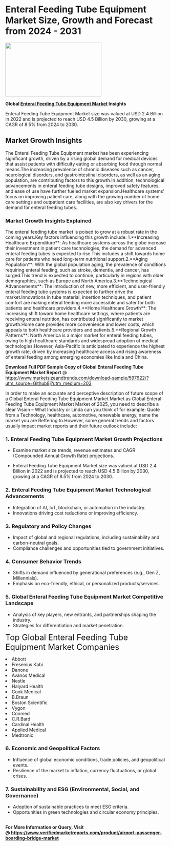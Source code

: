 <H1>Enteral Feeding Tube Equipment Market Size, Growth and Forecast from 2024 - 2031</H1><img class="aligncenter size-medium wp-image-584254" src="https://thirdeyenews.in/wp-content/uploads/2024/09/Global-Market-Research-300x168.jpeg" alt="" width="300" height="168" /><p><strong>Global&nbsp;<a href="https://www.marketsizeandtrends.com/download-sample/597622/?utm_source=Github8j?utm_medium=203">Enteral Feeding Tube Equipment Market</a> Insights</strong></p><p>Enteral Feeding Tube Equipment Market size was valued at USD 2.4 Billion in 2022 and is projected to reach USD 4.5 Billion by 2030, growing at a CAGR of 8.5% from 2024 to 2030.</p><p><h2>Market Growth Insights</h2> The Enteral Feeding Tube Equipment market has been experiencing significant growth, driven by a rising global demand for medical devices that assist patients with difficulty eating or absorbing food through normal means.The increasing prevalence of chronic diseases such as cancer, neurological disorders, and gastrointestinal disorders, as well as an aging population, are contributing factors to this growth.In addition, technological advancements in enteral feeding tube designs, improved safety features, and ease of use have further fueled market expansion.Healthcare systems' focus on improving patient care, along with the growing number of home care settings and outpatient care facilities, are also key drivers for the demand for enteral feeding tubes. <h3>Market Growth Insights Explained</h3> The enteral feeding tube market is poised to grow at a robust rate in the coming years.Key factors influencing this growth include: 1.**Increasing Healthcare Expenditure**: As healthcare systems across the globe increase their investment in patient care technologies, the demand for advanced enteral feeding tubes is expected to rise.This includes a shift towards home care for patients who need long-term nutritional support.2.**Aging Population**: With the global population aging, the prevalence of conditions requiring enteral feeding, such as stroke, dementia, and cancer, has surged.This trend is expected to continue, particularly in regions with older demographics, such as Europe and North America.3.**Technological Advancements**: The introduction of new, more efficient, and user-friendly enteral feeding tube systems is expected to further drive the market.Innovations in tube material, insertion techniques, and patient comfort are making enteral feeding more accessible and safer for both patients and healthcare providers.4.**Home Healthcare Growth**: The increasing shift toward home healthcare settings, where patients are receiving enteral nutrition, has contributed significantly to market growth.Home care provides more convenience and lower costs, which appeals to both healthcare providers and patients.5.**Regional Growth Patterns**: North America is a major market for enteral feeding tubes, owing to high healthcare standards and widespread adoption of medical technologies.However, Asia-Pacific is anticipated to experience the highest growth rate, driven by increasing healthcare access and rising awareness of enteral feeding among emerging economies like India and China.</p><p><span class=""><strong>Download Full PDF Sample Copy of Global Enteral Feeding Tube Equipment Market Report</strong> @ <a href="https://www.marketsizeandtrends.com/download-sample/597622/?utm_source=Github8j?utm_medium=203" target="_blank">https://www.marketsizeandtrends.com/download-sample/597622/?utm_source=Github8j?utm_medium=203</a></span></p><p>In order to make an accurate and perceptive description of future scope of a Global&nbsp;Enteral Feeding Tube Equipment Market Market as Global&nbsp;Enteral Feeding Tube Equipment Market Market of 2025, you need to describe a clear Vision &ndash; What Industry or Linda can you think of for example: Quote from a Technology, healthcare, automotive, renewable energy, name the market you are Reffering to.However, some general trends and factors usually impact market reports and their future outlook include:</p><h3>1.&nbsp;<strong>Enteral Feeding Tube Equipment Market Growth Projections</strong></h3><ul><li>Examine market size trends, revenue estimates and CAGR (Compounded Annual Growth Rate) projections.</li><li><p>Enteral Feeding Tube Equipment Market size was valued at USD 2.4 Billion in 2022 and is projected to reach USD 4.5 Billion by 2030, growing at a CAGR of 8.5% from 2024 to 2030.</p></li></ul><h3>2.&nbsp;<strong>Enteral Feeding Tube Equipment Market Technological Advancements</strong></h3><ul><li>Integration of AI, IoT, blockchain, or automation in the industry.</li><li>Innovations driving cost reductions or improving efficiency.</li></ul><h3>3.&nbsp;<strong>Regulatory and Policy Changes</strong></h3><ul><li>Impact of global and regional regulations, including sustainability and carbon-neutral goals.</li><li>Compliance challenges and opportunities tied to government initiatives.</li></ul><h3>4.&nbsp;<strong>Consumer Behavior Trends</strong></h3><ul><li>Shifts in demand influenced by generational preferences (e.g., Gen Z, Millennials).</li><li>Emphasis on eco-friendly, ethical, or personalized products/services.</li></ul><h3>5.&nbsp;<strong>Global Enteral Feeding Tube Equipment Market Competitive Landscape</strong></h3><ul><li>Analysis of key players, new entrants, and partnerships shaping the industry.</li><li>Strategies for differentiation and market penetration.</li></ul><p data-pm-slice="1 1 []"><span style="color: inherit; font-family: inherit; font-size: 25px;">Top Global Enteral Feeding Tube Equipment Market Companies</span></p><div class="" data-test-id=""><p><li>Abbott</li><li> Fresenius Kabi</li><li> Danone</li><li> Avanos Medical</li><li> Nestle</li><li> Halyard Health</li><li> Cook Medical</li><li> B.Braun</li><li> Boston Scientific</li><li> Vygon</li><li> Conmed</li><li> C.R.Bard</li><li> Cardinal Health</li><li> Applied Medical</li><li> Medtronic</li></p></div><h3>6.&nbsp;<strong>Economic and Geopolitical Factors</strong></h3><ul><li>Influence of global economic conditions, trade policies, and geopolitical events.</li><li>Resilience of the market to inflation, currency fluctuations, or global crises.</li></ul><h3>7.&nbsp;<strong>Sustainability and ESG (Environmental, Social, and Governance)</strong></h3><ul><li>Adoption of sustainable practices to meet ESG criteria.</li><li>Opportunities in green technologies and circular economy principles.</li></ul><h2><strong style="font-size: 14px;">For More Information or Query, Visit @&nbsp;</strong><a style="background-color: #ffffff; font-size: 14px;" href="https://www.marketsizeandtrends.com/report/enteral-feeding-tube-equipment-market/" target="_blank">https://www.verifiedmarketreports.com/product/airport-passenger-boarding-bridge-market</a></h2>